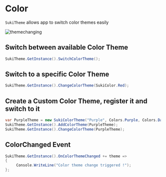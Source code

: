 # Color

`SukiTheme` allows app to switch color themes easily

![themechanging](https://github.com/user-attachments/assets/ae55a431-3b4e-4673-b14b-bec46fe22bf6)

## Switch between available Color Theme

```csharp
SukiTheme.GetInstance().SwitchColorTheme();
```

## Switch to a specific Color Theme

```csharp
SukiTheme.GetInstance().ChangeColorTheme(SukiColor.Red);
```

## Create a Custom Color Theme, register it and switch to it

```csharp
var PurpleTheme = new SukiColorTheme("Purple", Colors.Purple, Colors.DarkBlue);
SukiTheme.GetInstance().AddColorTheme(PurpleTheme);
SukiTheme.GetInstance().ChangeColorTheme(PurpleTheme);
```

## ColorChanged Event

```csharp
SukiTheme.GetInstance().OnColorThemeChanged += theme =>
{
     Console.WriteLine("Color theme change triggered !");
};
```